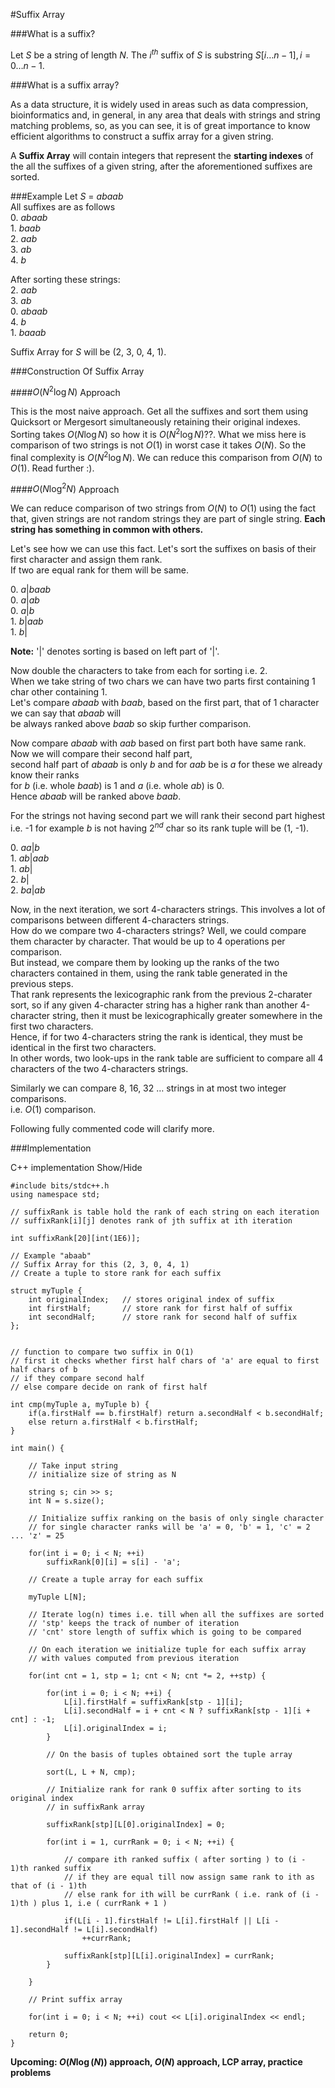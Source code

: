 <!--?title Suffix Array-->
#Suffix Array

###What is a suffix?

Let $S$ be a string of length $N$. The $i^{th}$ suffix of $S$ is substring $S[i \ldots n - 1], i = 0 \ldots n - 1$.

###What is a suffix array?

As a data structure, it is widely used in areas such as data compression, bioinformatics and, 
in general, in any area that deals with strings and string matching problems, so, as you can see, 
it is of great importance to know efficient algorithms to construct a suffix array for a given string.

A **Suffix Array** will contain integers that represent the **starting indexes** of the all the suffixes of a given string, after the aforementioned suffixes are sorted.

###Example
Let $S\ =\ abaab$  
All suffixes are as follows  
$0.\ abaab$  
$1.\ baab$  
$2.\ aab$  
$3.\ ab$  
$4.\ b$  

After sorting these strings:  
$2.\ aab$  
$3.\ ab$  
$0.\ abaab$  
$4.\ b$  
$1.\ baaab$  

Suffix Array for $S$ will be $(2,\ 3,\ 0,\ 4,\ 1)$.  

###Construction Of Suffix Array

####$O(N^2\log{N})$ Approach

This is the most naive approach. Get all the suffixes and sort them using Quicksort or Mergesort simultaneously retaining their original indexes. Sorting takes $O(N\log{N})$ so how it is $O(N^2\log{N})$??.
What we miss here is comparison of two strings is not $O(1)$ in worst case it takes $O(N)$.
So the final complexity is $O(N^2\log{N})$. We can reduce this comparison from $O(N)$ to $O(1)$. Read further :).


####$O(N\log^2{N})$ Approach

We can reduce comparison of two strings from $O(N)$ to $O(1)$ using the fact that, given strings are not
random strings they are part of single string. **Each string has something in common with others.**  

Let's see how we can use this fact.
Let's sort the suffixes on basis of their first character and assign them rank.  
If two are equal rank for them will be same.  
  
$0.\ a|baab$  
$0.\ a|ab$  
$0.\ a|b$  
$1.\ b|aab$  
$1.\ b|$  

**Note:** '|' denotes sorting is based on left part of '|'.  

Now double the characters to take from each for sorting i.e. 2.  
When we take string of two chars we can have two parts first containing 1 char other containing 1.  
Let's compare $abaab$ with $baab$, based on the first part, that of 1 character we can say that $abaab$ will  
be always ranked above $baab$ so skip further comparison.  

Now compare $abaab$ with $aab$ based on first part both have same rank. Now we will compare their second half part,  
second half part of $abaab$ is only $b$ and for $aab$ be is $a$ for these we already know their ranks  
for $b$ (i.e. whole $baab$) is 1 and $a$ (i.e. whole $ab$) is 0.  
Hence $abaab$ will be ranked above $baab$.  

For the strings not having second part we will rank their second part highest i.e. -1
for example $b$ is not having $2^{nd}$ char so its rank tuple will be (1, -1).  

$0.\ aa|b$  
$1.\ ab|aab$  
$1.\ ab|$  
$2.\ b|$  
$2.\ ba|ab$

Now, in the next iteration, we sort 4-characters strings. This involves a lot of comparisons between different 4-characters strings.  
How do we compare two 4-characters strings? Well, we could compare them character by character. That would be up to 4 operations per comparison.  
But instead, we compare them by looking up the ranks of the two characters contained in them, using the rank table generated in the previous steps.  
That rank represents the lexicographic rank from the previous 2-charater sort, so if any given 4-character string has a higher rank than another 4-character string, then it must be lexicographically greater somewhere in the first two characters.  
Hence, if for two 4-characters string the rank is identical, they must be identical in the first two characters.  
In other words, two look-ups in the rank table are sufficient to compare all 4 characters of the two 4-characters strings.  

Similarly we can compare 8, 16, 32 $\ldots$ strings in at most two integer comparisons.  
i.e. $O(1)$ comparison.  

Following fully commented code will clarify more.  

###Implementation

C++ implementation <span class="toggle-code">Show/Hide</span>  

<pre><code>#include bits/stdc++.h  
using namespace std;

// suffixRank is table hold the rank of each string on each iteration  
// suffixRank[i][j] denotes rank of jth suffix at ith iteration  

int suffixRank[20][int(1E6)];

// Example "abaab"  
// Suffix Array for this (2, 3, 0, 4, 1)  
// Create a tuple to store rank for each suffix  

struct myTuple {  
	int originalIndex;   // stores original index of suffix  
	int firstHalf;       // store rank for first half of suffix  
	int secondHalf;      // store rank for second half of suffix  
};


// function to compare two suffix in O(1)  
// first it checks whether first half chars of 'a' are equal to first half chars of b  
// if they compare second half  
// else compare decide on rank of first half  

int cmp(myTuple a, myTuple b) {  
	if(a.firstHalf == b.firstHalf) return a.secondHalf < b.secondHalf;  
	else return a.firstHalf < b.firstHalf;  
}

int main() {

    // Take input string
    // initialize size of string as N

    string s; cin >> s;
    int N = s.size();

    // Initialize suffix ranking on the basis of only single character
    // for single character ranks will be 'a' = 0, 'b' = 1, 'c' = 2 ... 'z' = 25

    for(int i = 0; i < N; ++i)
        suffixRank[0][i] = s[i] - 'a';

    // Create a tuple array for each suffix

    myTuple L[N];

    // Iterate log(n) times i.e. till when all the suffixes are sorted
    // 'stp' keeps the track of number of iteration
    // 'cnt' store length of suffix which is going to be compared

    // On each iteration we initialize tuple for each suffix array
    // with values computed from previous iteration

    for(int cnt = 1, stp = 1; cnt < N; cnt *= 2, ++stp) {

        for(int i = 0; i < N; ++i) {
            L[i].firstHalf = suffixRank[stp - 1][i];
            L[i].secondHalf = i + cnt < N ? suffixRank[stp - 1][i + cnt] : -1;
            L[i].originalIndex = i;
        }

        // On the basis of tuples obtained sort the tuple array

        sort(L, L + N, cmp);

        // Initialize rank for rank 0 suffix after sorting to its original index
        // in suffixRank array

        suffixRank[stp][L[0].originalIndex] = 0;

        for(int i = 1, currRank = 0; i < N; ++i) {

            // compare ith ranked suffix ( after sorting ) to (i - 1)th ranked suffix
            // if they are equal till now assign same rank to ith as that of (i - 1)th
            // else rank for ith will be currRank ( i.e. rank of (i - 1)th ) plus 1, i.e ( currRank + 1 )

            if(L[i - 1].firstHalf != L[i].firstHalf || L[i - 1].secondHalf != L[i].secondHalf)
                ++currRank;

            suffixRank[stp][L[i].originalIndex] = currRank;
        }

    }

    // Print suffix array

    for(int i = 0; i < N; ++i) cout << L[i].originalIndex << endl;

    return 0;
}</code></pre>  

**Upcoming: $O(N\log(N))$ approach, $O(N)$ approach, LCP array, practice problems**
